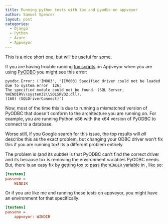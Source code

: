```yaml
---
title: Running python tests with tox and pyodbc on appveyor
author: Samuel Spencer
layout: post
categories:
  - Django
  - Python
  - Azure
  - Appveyor
---
```


This is a nice short one, but will be useful for some.

If you are having trouble running [tox scripts](https://tox.readthedocs.io/en/latest/) on Appveyor
when you are using [PyODBC](https://mkleehammer.github.io/pyodbc/) you might see this error:

```
pyodbc.Error: ('IM003', '[IM003] Specified driver could not be loaded due to system error  126:
The specified module could not be found. (SQL Server, %WINDIR%\\system32\\SQLSRV32.dll).
(160) (SQLDriverConnect)')
```

Now, most of the time this is due to running a mismatched version of PyODBC that doesn't conform to the architecture you are running on.
For example, you are running Python x86 with the x64 version of PyODBC to connect to a database.

Worse still, if you Google search for this issue, the top results will *all* describe this as the exact problem,
but changing your ODBC driver won't fix this if you are running tox! Its a different problem entirely.

The problem is (and its subtle) is that PyODBC can't find the correct driver and its because tox is removing the
environment variables PyODBC needs. But, there is an easy fix by
[getting tox to pass the ``WINDIR`` variable in](http://tox.readthedocs.io/en/latest/example/basic.html?highlight=passenv#passing-down-environment-variables)
, like so:

```ini
[testenv]
passenv = 
    WINDIR
```

Or if you are like me and running these tests on appveyor, you might have an environment for that specifically:

```ini
[testenv]
passenv = 
    appveyor: WINDIR
```
